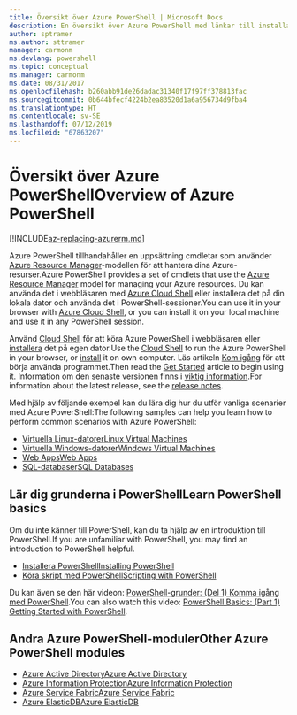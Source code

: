 ```yaml
---
title: Översikt över Azure PowerShell | Microsoft Docs
description: En översikt över Azure PowerShell med länkar till installation och konfiguration.
author: sptramer
ms.author: sttramer
manager: carmonm
ms.devlang: powershell
ms.topic: conceptual
ms.manager: carmonm
ms.date: 08/31/2017
ms.openlocfilehash: b260abb91de26dadac31340f17f97ff378813fac
ms.sourcegitcommit: 0b644bfecf4224b2ea83520d1a6a956734d9fba4
ms.translationtype: HT
ms.contentlocale: sv-SE
ms.lasthandoff: 07/12/2019
ms.locfileid: "67863207"
---
```

# <a name="overview-of-azure-powershell"></a><span data-ttu-id="02209-103">Översikt över Azure PowerShell</span><span class="sxs-lookup"><span data-stu-id="02209-103">Overview of Azure PowerShell</span></span>

[!INCLUDE[az-replacing-azurerm.md](../includes/az-replacing-azurerm.md)]

<span data-ttu-id="02209-104">Azure PowerShell tillhandahåller en uppsättning cmdletar som använder [Azure Resource Manager](/azure/azure-resource-manager/resource-group-overview)-modellen för att hantera dina Azure-resurser.</span><span class="sxs-lookup"><span data-stu-id="02209-104">Azure PowerShell provides a set of cmdlets that use the [Azure Resource Manager](/azure/azure-resource-manager/resource-group-overview) model for managing your Azure resources.</span></span> <span data-ttu-id="02209-105">Du kan använda det i webbläsaren med [Azure Cloud Shell](/azure/cloud-shell/overview) eller installera det på din lokala dator och använda det i PowerShell-sessioner.</span><span class="sxs-lookup"><span data-stu-id="02209-105">You can use it in your browser with [Azure Cloud Shell](/azure/cloud-shell/overview), or you can install it on your local machine and use it in any PowerShell session.</span></span>

<span data-ttu-id="02209-106">Använd [Cloud Shell](/azure/cloud-shell/overview) för att köra Azure PowerShell i webbläsaren eller [installera](install-azurerm-ps.md) det på egen dator.</span><span class="sxs-lookup"><span data-stu-id="02209-106">Use the [Cloud Shell](/azure/cloud-shell/overview) to run the Azure PowerShell in your browser, or [install](install-azurerm-ps.md) it on own computer.</span></span> <span data-ttu-id="02209-107">Läs artikeln [Kom igång](get-started-azureps.md) för att börja använda programmet.</span><span class="sxs-lookup"><span data-stu-id="02209-107">Then read the [Get Started](get-started-azureps.md) article to begin using it.</span></span> <span data-ttu-id="02209-108">Information om den senaste versionen finns i [viktig information](release-notes-azureps.md).</span><span class="sxs-lookup"><span data-stu-id="02209-108">For information about the latest release, see the [release notes](release-notes-azureps.md).</span></span>

<span data-ttu-id="02209-109">Med hjälp av följande exempel kan du lära dig hur du utför vanliga scenarier med Azure PowerShell:</span><span class="sxs-lookup"><span data-stu-id="02209-109">The following samples can help you learn how to perform common scenarios with Azure PowerShell:</span></span>

* [<span data-ttu-id="02209-110">Virtuella Linux-datorer</span><span class="sxs-lookup"><span data-stu-id="02209-110">Linux Virtual Machines</span></span>](/azure/virtual-machines/virtual-machines-linux-powershell-samples?toc=/powershell/azure/toc.json)
* [<span data-ttu-id="02209-111">Virtuella Windows-datorer</span><span class="sxs-lookup"><span data-stu-id="02209-111">Windows Virtual Machines</span></span>](/azure/virtual-machines/virtual-machines-windows-powershell-samples?toc=/powershell/azure/toc.json)
* [<span data-ttu-id="02209-112">Web Apps</span><span class="sxs-lookup"><span data-stu-id="02209-112">Web Apps</span></span>](/azure/app-service-web/app-service-powershell-samples?toc=/powershell/azure/toc.json)
* [<span data-ttu-id="02209-113">SQL-databaser</span><span class="sxs-lookup"><span data-stu-id="02209-113">SQL Databases</span></span>](/azure/sql-database/sql-database-powershell-samples?toc=/powershell/azure/toc.json)

## <a name="learn-powershell-basics"></a><span data-ttu-id="02209-114">Lär dig grunderna i PowerShell</span><span class="sxs-lookup"><span data-stu-id="02209-114">Learn PowerShell basics</span></span>

<span data-ttu-id="02209-115">Om du inte känner till PowerShell, kan du ta hjälp av en introduktion till PowerShell.</span><span class="sxs-lookup"><span data-stu-id="02209-115">If you are unfamiliar with PowerShell, you may find an introduction to PowerShell helpful.</span></span>

* [<span data-ttu-id="02209-116">Installera PowerShell</span><span class="sxs-lookup"><span data-stu-id="02209-116">Installing PowerShell</span></span>](/powershell/scripting/installing-windows-powershell)
* [<span data-ttu-id="02209-117">Köra skript med PowerShell</span><span class="sxs-lookup"><span data-stu-id="02209-117">Scripting with PowerShell</span></span>](/powershell/scripting/scripting-with-windows-powershell)

<span data-ttu-id="02209-118">Du kan även se den här videon: [PowerShell-grunder: (Del 1) Komma igång med PowerShell](https://channel9.msdn.com/Blogs/Taste-of-Premier/PowerShellBasicsPart1).</span><span class="sxs-lookup"><span data-stu-id="02209-118">You can also watch this video: [PowerShell Basics: (Part 1) Getting Started with PowerShell](https://channel9.msdn.com/Blogs/Taste-of-Premier/PowerShellBasicsPart1).</span></span>

## <a name="other-azure-powershell-modules"></a><span data-ttu-id="02209-119">Andra Azure PowerShell-moduler</span><span class="sxs-lookup"><span data-stu-id="02209-119">Other Azure PowerShell modules</span></span>

* [<span data-ttu-id="02209-120">Azure Active Directory</span><span class="sxs-lookup"><span data-stu-id="02209-120">Azure Active Directory</span></span>](/powershell/azure/active-directory/)
* [<span data-ttu-id="02209-121">Azure Information Protection</span><span class="sxs-lookup"><span data-stu-id="02209-121">Azure Information Protection</span></span>](/powershell/azure/aip/)
* [<span data-ttu-id="02209-122">Azure Service Fabric</span><span class="sxs-lookup"><span data-stu-id="02209-122">Azure Service Fabric</span></span>](/powershell/azure/service-fabric/)
* [<span data-ttu-id="02209-123">Azure ElasticDB</span><span class="sxs-lookup"><span data-stu-id="02209-123">Azure ElasticDB</span></span>](/powershell/azure/elasticdbjobs/)
